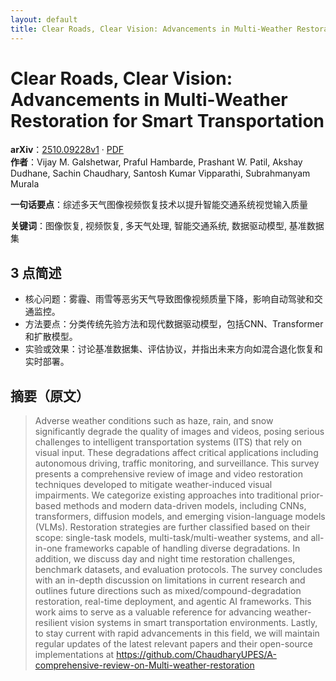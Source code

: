 ```yaml
---
layout: default
title: Clear Roads, Clear Vision: Advancements in Multi-Weather Restoration for Smart Transportation
---
```


# Clear Roads, Clear Vision: Advancements in Multi-Weather Restoration for Smart Transportation
**arXiv**：[2510.09228v1](https://arxiv.org/abs/2510.09228) · [PDF](https://arxiv.org/pdf/2510.09228.pdf)  
**作者**：Vijay M. Galshetwar, Praful Hambarde, Prashant W. Patil, Akshay Dudhane, Sachin Chaudhary, Santosh Kumar Vipparathi, Subrahmanyam Murala  

**一句话要点**：综述多天气图像视频恢复技术以提升智能交通系统视觉输入质量

**关键词**：图像恢复, 视频恢复, 多天气处理, 智能交通系统, 数据驱动模型, 基准数据集

## 3 点简述
- 核心问题：雾霾、雨雪等恶劣天气导致图像视频质量下降，影响自动驾驶和交通监控。
- 方法要点：分类传统先验方法和现代数据驱动模型，包括CNN、Transformer和扩散模型。
- 实验或效果：讨论基准数据集、评估协议，并指出未来方向如混合退化恢复和实时部署。

## 摘要（原文）

> Adverse weather conditions such as haze, rain, and snow significantly degrade
> the quality of images and videos, posing serious challenges to intelligent
> transportation systems (ITS) that rely on visual input. These degradations
> affect critical applications including autonomous driving, traffic monitoring,
> and surveillance. This survey presents a comprehensive review of image and
> video restoration techniques developed to mitigate weather-induced visual
> impairments. We categorize existing approaches into traditional prior-based
> methods and modern data-driven models, including CNNs, transformers, diffusion
> models, and emerging vision-language models (VLMs). Restoration strategies are
> further classified based on their scope: single-task models,
> multi-task/multi-weather systems, and all-in-one frameworks capable of handling
> diverse degradations. In addition, we discuss day and night time restoration
> challenges, benchmark datasets, and evaluation protocols. The survey concludes
> with an in-depth discussion on limitations in current research and outlines
> future directions such as mixed/compound-degradation restoration, real-time
> deployment, and agentic AI frameworks. This work aims to serve as a valuable
> reference for advancing weather-resilient vision systems in smart
> transportation environments. Lastly, to stay current with rapid advancements in
> this field, we will maintain regular updates of the latest relevant papers and
> their open-source implementations at
> https://github.com/ChaudharyUPES/A-comprehensive-review-on-Multi-weather-restoration

